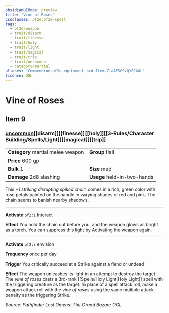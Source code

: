 ```yaml
---
obsidianUIMode: preview
title: "Vine of Roses"
cssclasses: pf2e,pf2e-spell
tags:
  - pf2e/weapon
  - trait/disarm
  - trait/finesse
  - trait/holy
  - trait/light
  - trait/magical
  - trait/trip
  - trait/uncommon
  - category/martial
aliases: "Compendium.pf2e.equipment-srd.Item.ZiaAFSG9zQY0CXdL"
license: OGL
---
```

# Vine of Roses
## Item 9
### [uncommon](uncommon "Uncommon Rarity Trait")[[disarm]][[finesse]][[holy]][[3-Rules/Character Building/Spells/Light]][[magical]][[trip]]

|  |  |
| -- | -- |
| **Category** martial melee weapon | **Group** flail |
| **Price** 600 gp |  |
| **Bulk** 1 | **Size** med |
| **Damage** 2d8 slashing  | **Usage** held-in-two-hands |



This _+1 striking disrupting spiked chain_ comes in a rich, green color with rose petals painted on the handle in varying shades of red and pink. The chain seems to banish nearby shadows.

* * *

**Activate** `pf2:1` Interact

**Effect** You hold the chain out before you, and the weapon glows as bright as a torch. You can suppress this light by Activating the weapon again.

* * *

**Activate** `pf2:r` envision

**Frequency** once per day

**Trigger** You critically succeed at a Strike against a fiend or undead

**Effect** The weapon unleashes its light in an attempt to destroy the target. The _vine of roses_ casts a 3rd-rank [[Spells/Holy Light|Holy Light]] spell with the triggering creature as the target. In place of a spell attack roll, make a weapon attack roll with the _vine of roses_ using the same multiple attack penalty as the triggering Strike.

*Source: Pathfinder Lost Omens: The Grand Bazaar*
*OGL*